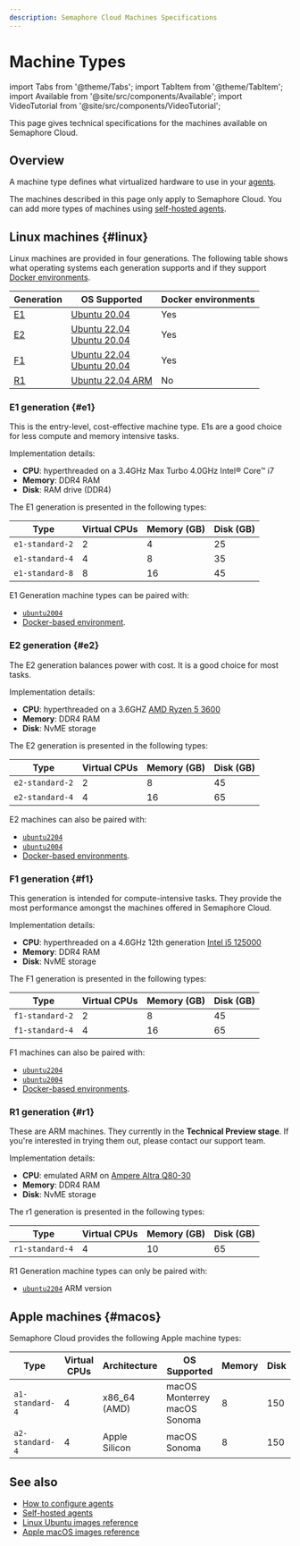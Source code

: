 ```yaml
---
description: Semaphore Cloud Machines Specifications
---
```


# Machine Types

import Tabs from '@theme/Tabs';
import TabItem from '@theme/TabItem';
import Available from '@site/src/components/Available';
import VideoTutorial from '@site/src/components/VideoTutorial';

<Available/>

This page gives technical specifications for the machines available on Semaphore Cloud.

## Overview

A machine type defines what virtualized hardware to use in your [agents](../using-semaphore/pipelines#agents). 

The machines described in this page only apply to Semaphore Cloud. You can add more types of machines using [self-hosted agents](../using-semaphore/self-hosted).

## Linux machines {#linux}

Linux machines are provided in four generations. The following table shows what operating systems each generation supports and if they support [Docker environments](../using-semaphore/pipelines#docker-environments).

| Generation | OS Supported | Docker environments |
|--|--|--|
| [E1](#e1) | [Ubuntu 20.04](./os-ubuntu#ubuntu2004) |  Yes |
| [E2](#e2) | [Ubuntu 22.04](./os-ubuntu#ubuntu2204-x86)<br/>[Ubuntu 20.04](./os-ubuntu#ubuntu2004) | Yes |
| [F1](#f1) |  [Ubuntu 22.04](./os-ubuntu#ubuntu2204-x86)<br/>[Ubuntu 20.04](./os-ubuntu#ubuntu2004) | Yes |
| [R1](#r1) | [Ubuntu 22.04 ARM](./os-ubuntu#ubuntu2204-arm) | No |

### E1 generation {#e1}

This is the entry-level, cost-effective machine type. E1s are a good choice for less compute and memory intensive tasks.

Implementation details:
- **CPU**: hyperthreaded on a 3.4GHz Max Turbo 4.0GHz Intel® Core™ i7
- **Memory**: DDR4 RAM
- **Disk**: RAM drive (DDR4)

The E1 generation is presented in the following types:

| Type | Virtual CPUs | Memory (GB) | Disk (GB) |
|--|--|--|--|
| `e1-standard-2` | 2 | 4 | 25 |
| `e1-standard-4` | 4 | 8 | 35 |
| `e1-standard-8` | 8 | 16 | 45 |

E1 Generation machine types can be paired with:

- [`ubuntu2004`](./os-ubuntu#ubuntu2004)
- [Docker-based environment](../using-semaphore/pipelines#docker-environments).

### E2 generation {#e2}

The E2 generation balances power with cost. It is a good choice for most tasks.

Implementation details:

- **CPU**: hyperthreaded on a 3.6GHZ [AMD Ryzen 5 3600](https://www.amd.com/en/product/8456)
- **Memory**: DDR4 RAM
- **Disk**: NvME storage

The E2 generation is presented in the following types:

| Type | Virtual CPUs | Memory (GB) | Disk (GB) |
|--|--|--|--|
| `e2-standard-2` | 2 | 8 | 45 |
| `e2-standard-4` | 4 | 16 | 65 |

E2 machines can also be paired with:

- [`ubuntu2204`](./os-ubuntu#ubuntu2204-x86)
- [`ubuntu2004`](./os-ubuntu#ubuntu2004)
- [Docker-based environments](../using-semaphore/pipelines#docker-environments).

### F1 generation {#f1}

This generation is intended for compute-intensive tasks. They provide the most performance amongst the machines offered in Semaphore Cloud.

Implementation details:

- **CPU**: hyperthreaded on a 4.6GHz 12th generation [Intel i5 125000](https://ark.intel.com/content/www/us/en/ark/products/96144/intel-core-i512500-processor-18m-cache-up-to-4-60-ghz.html)
- **Memory**: DDR4 RAM
- **Disk**: NvME storage


The F1 generation is presented in the following types:

| Type | Virtual CPUs | Memory (GB) | Disk (GB) |
|--|--|--|--|
| `f1-standard-2` | 2 | 8 | 45 |
| `f1-standard-4` | 4 | 16 | 65 |

F1 machines can also be paired with:

- [`ubuntu2204`](./os-ubuntu#ubuntu2204-x86)
- [`ubuntu2004`](./os-ubuntu#ubuntu2004)
- [Docker-based environments](../using-semaphore/pipelines#docker-environments).

### R1 generation {#r1}

These are ARM machines. They currently in the **Technical Preview stage**. If you're interested in trying them out, please contact our support team.

Implementation details:

- **CPU**: emulated ARM on [Ampere Altra Q80-30](https://amperecomputing.com/briefs/ampere-altra-family-product-brief)
- **Memory**: DDR4 RAM
- **Disk**: NvME storage

The r1 generation is presented in the following types:

| Type | Virtual CPUs | Memory (GB) | Disk (GB) |
|--|--|--|--|
| `r1-standard-4` | 4 | 10 | 65 |

R1 Generation machine types can only be paired with:

- [`ubuntu2204`](./os-ubuntu#ubuntu2204-arm) ARM version

## Apple machines {#macos}

Semaphore Cloud provides the following Apple machine types:

| Type | Virtual CPUs | Architecture | OS Supported | Memory | Disk |
|--|--|--|--|--|--|
| `a1-standard-4` | 4 | x86_64 (AMD) | macOS Monterrey<br/>macOS Sonoma | 8 | 150 |
| `a2-standard-4` | 4 | Apple Silicon | macOS Sonoma | 8 | 150 |

## See also

- [How to configure agents](../using-semaphore/pipelines#agents)
- [Self-hosted agents](../using-semaphore/self-hosted)
- [Linux Ubuntu images reference](./os-ubuntu)
- [Apple macOS images reference](./os-apple)